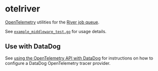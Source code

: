 # otelriver

[OpenTelemetry](https://opentelemetry.io/) utilities for the [River job queue](https://github.com/riverqueue/river).

See [`example_middleware_test.go`](./example_middleware_test.go) for usage details.

## Use with DataDog

See [using the OpenTelemetry API with DataDog](https://docs.datadoghq.com/tracing/trace_collection/custom_instrumentation/go/otel/) for instructions on how to configure a DataDog OpenTelemetry tracer provider.

